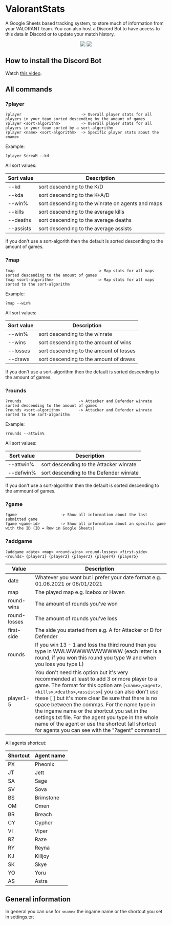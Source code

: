 # ValorantStats
A Google Sheets based tracking system, to store much of information from your VALORANT team. You can also host a Discord Bot to have access to this data in Discord or to update your match history.

<p align="center">
  </a>
  <a href="https://twitter.com/liiquidsilver"><img src="https://img.shields.io/badge/Twitter-@LiiquidSilver-1da1f2.svg?logo=twitter?style=for-the-badge&logo=appveyor"></a>
  <a href="https://www.twitch.tv/monkaaaaaaa"><img src="https://img.shields.io/badge/Twitch-monkaaaaaaa-blueviolet"></a>
  
</p>

## How to install the Discord Bot
Watch [this video](https://youtu.be/mYsGgcFFwgA "ValorantStats - Discord Bot Setup").

## All commands

### ?player
```
?player                          -> Overall player stats for all players in your team sorted descending by the amount of games
?player <sort-algorithm>         -> Overall player stats for all players in your team sorted by a sort-algorithm
?player <name> <sort-algorithm>  -> Specific player stats about the <name>
```
Example: 
```
?player ScreaM --kd
```
All sort values:

| Sort value    | Description                                               |
| ------------- | --------------------------------------------------------- |
| --kd          | sort descending to the K/D                                |
| --kda         | sort descending to the K+A/D                              |
| --win%        | sort descending to the winrate on agents and maps         |
| --kills       | sort descending to the average kills                      |
| --deaths      | sort descending to the average deaths                     |
| --assists     | sort descending to the average assists                    |

If you don't use a sort-algorith then the default is sorted descending to the amount of games.<br/>

### ?map
```
?map                                    -> Map stats for all maps sorted descending to the amount of games
?map <sort-algorithm>                   -> Map stats for all maps sorted to the sort-algorithm
```
Example:
```
?map --win%
```
All sort values:

| Sort value  | Description                                |
| ----------- | ------------------------------------------ |
| --win%      | sort descending to the winrate             |
| --wins      | sort descending to the amount of wins      |
| --losses    | sort descending to the amount of losses    |
| --draws     | sort descending to the amount of draws     |

If you don't use a sort-algorithm then the default is sorted descending to the amount of games.<br/>

### ?rounds
```
?rounds                         -> Attacker and Defender winrate sorted descending to the amount of games
?rounds <sort-algorithm>        -> Attacker and Defender winrate sorted to the sort-algorithm
```
Example: 
```
?rounds --attwin%
```
All sort values:

| Sort value | Description                                |
| ---------- | ------------------------------------------ |
| --attwin%  | sort descending to the Attacker winrate    |
| --defwin%  | sort descending to the Defender winrate    |

If you don't use a sort-algorithm then the default is sorted descending to the ammount of games.<br/>

### ?game
```
?game                   -> Show all information about the last submitted game
?game <game-id>         -> Show all information about an specific game with the ID (ID = Row in Google Sheets)
```
### ?addgame
```
?addgame <date> <map> <round-wins> <round-losses> <first-side> <rounds> {player1} {player2} {player3} {player4} {player5}
```

| Value           | Description                                                                                                                                      |
| --------------- | ------------------------------------------------------------------------------------------------------------------------------------------------ |
| date            | Whatever you want but i prefer your date format e.g. 01.06.2021 or 06/01/2021                                                                    |
| map             | The played map e.g. Icebox or Haven                                                                                                              |
| round-wins      | The amount of rounds you've won                                                                                                                  |
| round-losses    | The amount of rounds you've loss                                                                                                                 |
| first-side      | The side you started from e.g. A for Attacker or D for Defender                                                                                  |
| rounds          | If you win 13 - 1 and loss the third round then you type in WWLWWWWWWWWWWW (each letter is a round, if you won this round you type W and when you loss you type L) |
| player1-5       | You don't need this option but it's very recommended at least to add 3 or more player to a game. The format for this option are [`<name>`,`<agent>`,`<kills>`,`<deaths>`,`<assists>`] you can also don't use these [ ] but it's more clear Be sure that there is no space between the commas. For the name type in the ingame name or the shortcut you set in the settings.txt file. For the agent you type in the whole name of the agent or use the shortcut (all shortcut for agents you can see with the "?agent" command) |

All agents shortcut:

| Shortcut | Agent name       |
| -------- | ---------------- |
| PX       | Pheonix          |
| JT       | Jett             |
| SA       | Sage             |
| SV       | Sova             |
| BS       | Brimstone        |
| OM       | Omen             |
| BR       | Breach           |
| CY       | Cypher           |
| VI       | Viper            |
| RZ       | Raze             |
| RY       | Reyna            |
| KJ       | Killjoy          |
| SK       | Skye             |
| YO       | Yoru             |
| AS       | Astra            |

## General information
In general you can use for `<name>` the ingame name or the shortcut you set in settings.txt
